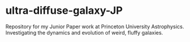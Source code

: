 # ultra-diffuse-galaxy-JP
Repository for my Junior Paper work at Princeton University Astrophysics. Investigating the dynamics and evolution of weird, fluffy galaxies.
